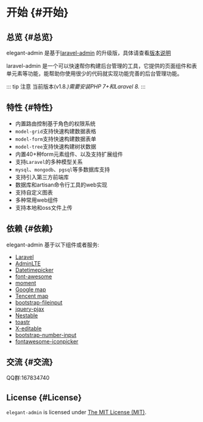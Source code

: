 # 开始 {#开始}

## 总览 {#总览}

elegant-admin 是基于[laravel-admin](https://github.com/z-song/laravel-admin) 的升级版，具体请查看[版本说明](https://github.com/elegant-admin/provider/releases)

laravel-admin 是一个可以快速帮你构建后台管理的工具，它提供的页面组件和表单元素等功能，能帮助你使用很少的代码就实现功能完善的后台管理功能。

::: tip 注意
当前版本(v1.8.*)需要安装PHP 7+和Laravel 8.*
:::

## 特性 {#特性}

- 内置路由控制基于角色的权限系统
- `model-grid`支持快速构建数据表格
- `model-form`支持快速构建数据表单
- `model-tree`支持快速构建树状数据
- 内置40+种form元素组件、以及支持扩展组件
- 支持`Laravel`的多种模型关系
- `mysql`、`mongodb`、`pgsql`等多数据库支持
- 支持引入第三方前端库
- 数据库和artisan命令行工具的web实现
- 支持自定义图表
- 多种常用web组件
- 支持本地和oss文件上传

## 依赖 {#依赖}

elegant-admin 基于以下组件或者服务:

- [Laravel](https://laravel.com/)
- [AdminLTE](https://almsaeedstudio.com/)
- [Datetimepicker](http://eonasdan.github.io/bootstrap-datetimepicker/)
- [font-awesome](http://fontawesome.io/)
- [moment](http://momentjs.com/)
- [Google map](https://www.google.com/maps)
- [Tencent map](http://lbs.qq.com/)
- [bootstrap-fileinput](https://github.com/kartik-v/bootstrap-fileinput)
- [jquery-pjax](https://github.com/defunkt/jquery-pjax)
- [Nestable](http://dbushell.github.io/Nestable/)
- [toastr](http://codeseven.github.io/toastr/)
- [X-editable](http://github.com/vitalets/x-editable)
- [bootstrap-number-input](https://github.com/wpic/bootstrap-number-input)
- [fontawesome-iconpicker](https://github.com/itsjavi/fontawesome-iconpicker)

## 交流 {#交流}

QQ群:167834740

## License {#License}

`elegant-admin` is licensed under [The MIT License (MIT)](https://elegant-admin.org/docs/zh/1.x/LICENSE).
